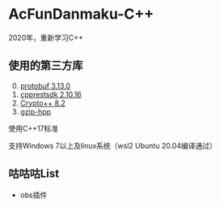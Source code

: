 # AcFunDanmaku-C++

2020年，重新学习C++

## 使用的第三方库
0. [protobuf 3.13.0](https://github.com/protocolbuffers/protobuf)
1. [cpprestsdk 2.10.16](https://github.com/microsoft/cpprestsdk)
2. [Crypto++ 8.2](https://www.cryptopp.com/)
3. [gzip-hpp](https://github.com/mapbox/gzip-hpp)

使用C++17标准

支持Windows 7以上及linux系统（wsl2 Ubuntu 20.04编译通过）

## 咕咕咕List
* obs插件
